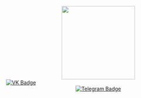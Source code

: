 <div id="header" align="center">
  <img src="https://media.giphy.com/media/TetPW6h2AEpQGc1vzU/giphy.gif" width="200"/>
</div>
<div id="badges">
  <a href="https://vk.com/daniyaku">
<img src="https://img.shields.io/badge/VK-blue?logo=VK&logoColor=white&style=for-the-badge" alt="VK Badge"/>
  </a>
  <div align="center">
  <a href="https://t.me/wolfwingli">
    <img src="https://img.shields.io/badge/Telegram-blue?style=for-the-badge&logo=Telegram&logoColor=white" alt="Telegram Badge"/>
  </a></div>
</div>

<div style="text-align: center;">
<img src="https://komarev.com/ghpvc/?username=DaniyaKu&style=flat-square&color=blue" alt=""/></div>
